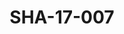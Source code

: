 ---
pid: SHA-17-007
title: SHA-17-007
language: en
collection: Sharhabil Ahmed
original_label: 
rights: Sharhabil Ahmed
location_of_original: Sharhabil Ahmed
photographer_or_studio: Studio Jack Kuwait
scanned_from: photograph 13.1 by 17.8
_date: '1964'
location: Kuwait
description: musician who performed with Ahmed Hassan Jum'a
additional_notes: 
permission_display: 'yes'
on_server: 'no'
on_website: 'no'
permalink: /archive/en/sha-17-007.html
layout: photo-page
---